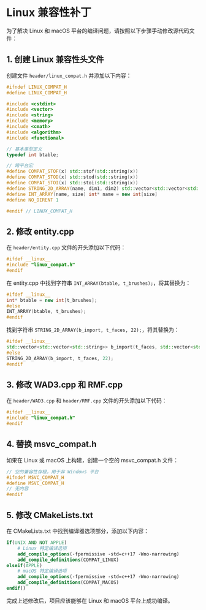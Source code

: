 # Linux 兼容性补丁

为了解决 Linux 和 macOS 平台的编译问题，请按照以下步骤手动修改源代码文件：

## 1. 创建 Linux 兼容性头文件

创建文件 `header/linux_compat.h` 并添加以下内容：

```cpp
#ifndef LINUX_COMPAT_H
#define LINUX_COMPAT_H

#include <cstdint>
#include <vector>
#include <string>
#include <memory>
#include <cmath>
#include <algorithm>
#include <functional>

// 基本类型定义
typedef int btable;

// 跨平台宏
#define COMPAT_STOF(x) std::stof(std::string(x))
#define COMPAT_STOD(x) std::stod(std::string(x))
#define COMPAT_STOI(x) std::stoi(std::string(x))
#define STRING_2D_ARRAY(name, dim1, dim2) std::vector<std::vector<std::string>> name(dim1, std::vector<std::string>(dim2))
#define INT_ARRAY(name, size) int* name = new int[size]
#define NO_DIRENT 1

#endif // LINUX_COMPAT_H
```

## 2. 修改 entity.cpp

在 `header/entity.cpp` 文件的开头添加以下代码：

```cpp
#ifdef __linux__
#include "linux_compat.h"
#endif
```

在 entity.cpp 中找到字符串 `INT_ARRAY(btable, t_brushes);`，将其替换为：

```cpp
#ifdef __linux__
int* btable = new int[t_brushes];
#else
INT_ARRAY(btable, t_brushes);
#endif
```

找到字符串 `STRING_2D_ARRAY(b_import, t_faces, 22);`，将其替换为：

```cpp
#ifdef __linux__
std::vector<std::vector<std::string>> b_import(t_faces, std::vector<std::string>(22));
#else
STRING_2D_ARRAY(b_import, t_faces, 22);
#endif
```

## 3. 修改 WAD3.cpp 和 RMF.cpp

在 `header/WAD3.cpp` 和 `header/RMF.cpp` 文件的开头添加以下代码：

```cpp
#ifdef __linux__
#include "linux_compat.h"
#endif
```

## 4. 替换 msvc_compat.h

如果在 Linux 或 macOS 上构建，创建一个空的 msvc_compat.h 文件：

```cpp
// 空的兼容性存根，用于非 Windows 平台
#ifndef MSVC_COMPAT_H
#define MSVC_COMPAT_H
// 无内容
#endif
```

## 5. 修改 CMakeLists.txt

在 CMakeLists.txt 中找到编译器选项部分，添加以下内容：

```cmake
if(UNIX AND NOT APPLE)
    # Linux 特定编译选项
    add_compile_options(-fpermissive -std=c++17 -Wno-narrowing)
    add_compile_definitions(COMPAT_LINUX)
elseif(APPLE)
    # macOS 特定编译选项
    add_compile_options(-fpermissive -std=c++17 -Wno-narrowing)
    add_compile_definitions(COMPAT_MACOS)
endif()
```

完成上述修改后，项目应该能够在 Linux 和 macOS 平台上成功编译。 
